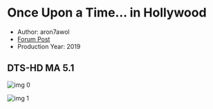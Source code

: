 # Once Upon a Time… in Hollywood

* Author: aron7awol
* [Forum Post](https://www.avsforum.com/threads/bass-eq-for-filtered-movies.2995212/post-58888758)
* Production Year: 2019

## DTS-HD MA 5.1

![img 0](https://i.imgur.com/2kjLQGd.jpg)

![img 1](https://i.imgur.com/Gi44GZU.png)

